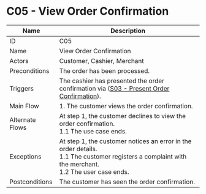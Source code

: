 # C05 - View Order Confirmation

| Name | Description|
| -----| -----------|
|ID | C05|
|Name| View Order Confirmation|
|Actors| Customer, Cashier, Merchant|
|Preconditions| The order has been processed.|
|Triggers| The cashier has presented the order confirmation via ([S03 - Present Order Confirmation]()).|
|Main Flow| 1. The customer views the order confirmation.<br/>|
|Alternate Flows| At step 1, the customer declines to view the order confirmation.<br/>1.1 The use case ends.|
|Exceptions| At step 1, the customer notices an error in the order details.<br/>1.1 The customer registers a complaint with the merchant.<br/>1.2 The user case ends.|
|Postconditions| The customer has seen the order confirmation.|
